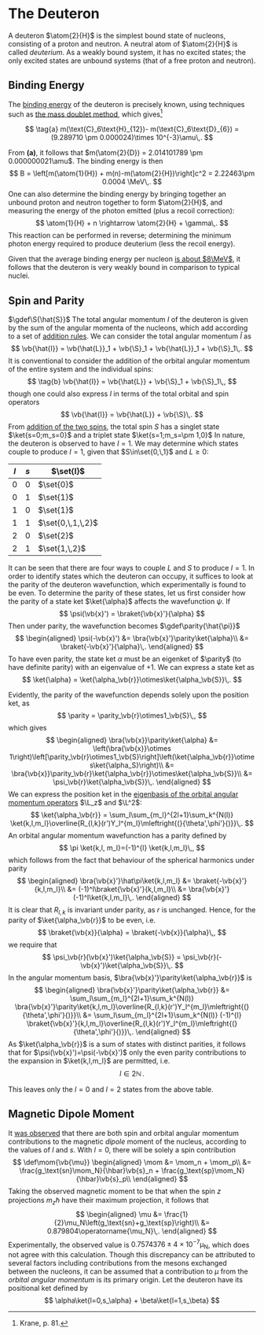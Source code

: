 # The Deuteron

A deuteron $\atom{2}{H}$ is the simplest bound state of nucleons, consisting of a proton and neutron. A neutral atom of $\atom{2}{H}$ is called _deuterium_. As a weakly bound system, it has no excited states; the only excited states are unbound systems (that of a free proton and neutron).

## Binding Energy

The [binding energy](binding-energy.md#Binding-Energy) of the deuteron is precisely known, using techniques such as [the mass doublet method](binding-energy.md#Mass-Doublet-Method), which gives[^1]

$$
\tag{a}
m(\text{C}_6\text{H}_{12})- m(\text{C}_6\text{D}_{6}) = (9.289710 \pm 0.000024)\times 10^{-3}\amu\,.
$$

From **(a)**, it follows that $m(\atom{2}{D}) = 2.014101789 \pm 0.000000021\amu$. The binding energy is then 
$$
B = \left[m(\atom{1}{H}) + m(n)-m(\atom{2}{H})\right]c^2 = 2.22463\pm 0.0004 \MeV\,.
$$
One can also determine the binding energy by bringing together an unbound proton and neutron together to form $\atom{2}{H}$, and measuring the energy of the photon emitted (plus a recoil correction):
$$
    \atom{1}{H} + n \rightarrow \atom{2}{H} + \gamma\,.
$$
This reaction can be performed in reverse; determining the minimum photon energy required to produce deuterium (less the recoil energy).

Given that the average binding energy per nucleon [is about $8\MeV$](binding-energy.md#Binding-Energy), it follows that the deuteron is very weakly bound in comparison to typical nuclei.
<!--
TODO only if we write up spherical potential to justify \psi=u(r)/r
We might model the nucleon-nucleon potential of the deuteron as a simple three-dimensional square well:

![Idealised spherical square well potential of the deuteron](images/binding-energy-deuteron.png)

expressed in equation form as
$$
V(r) = \begin{cases}
-V_0, & r \leq R\\
0, & r > R\\
\end{cases}\,.
$$
Given that $r$ represents the separation of the neutrons, $R$ is effectively a measure of the diameter of the deuteron.

Also vaguely relevant - https://ocw.mit.edu/courses/nuclear-engineering/22-02-introduction-to-applied-nuclear-physics-spring-2012/lecture-notes/MIT22_02S12_lec_ch5.pdf
-->

Spin and Parity
---------------
$\gdef\S{\hat{S}}$
The total angular momentum $I$ of the deuteron is given by the sum of the angular momenta of the nucleons, which add according to a set of [addition rules](../../quantum-mechanics/angular-momentum-addition.md). We can consider the total angular momentum $\hat{I}$ as
$$
\vb{\hat{I}} = \vb{\hat{L}}_1 + \vb{\S}_1 + \vb{\hat{L}}_1 + \vb{\S}_1\,.
$$
It is conventional to consider the addition of the orbital angular momentum of the entire system and the individual spins:
$$
\tag{b}
\vb{\hat{I}} = \vb{\hat{L}} + \vb{\S}_1 + \vb{\S}_1\,,
$$
though one could also express $I$ in terms of the total orbital and spin operators
$$
\vb{\hat{I}} = \vb{\hat{L}} + \vb{\S}\,.
$$
From [addition of the two spins](../../quantum-mechanics/two-particle-spin-half-states.md), the total spin $S$ has a singlet state $\ket{s=0;m_s=0}$ and a triplet state $\ket{s=1;m_s=\pm 1,0}$
In nature, the deuteron is observed to have $I=1$. We may determine which states couple to produce $I=1$, given that $S\in\set{0,\,1}$ and $L\geq 0$:

| $l$ 	| $s$ 	| $\set{I}$         	|
|:---:	|:---:	|-------------------	|
|  0  	|  0  	| $\set{0}$         	|
|  0  	|  1  	| $\set{1}$         	|
|  1  	|  0  	| $\set{1}$         	|
| 1   	| 1   	| $\set{0,\,1,\,2}$ 	|
| 2   	| 0   	| $\set{2}$         	|
| 2   	| 1   	| $\set{1,\,2}$     	|

It can be seen that there are four ways to couple $L$ and $S$ to produce $I=1$. In order to identify states which the deuteron can occupy, it suffices to look at the parity of the deuteron wavefunction, which experimentally is found to be even. To determine the parity of these states, let us first consider how the parity of a state ket $\ket{\alpha}$ affects the wavefunction $\psi$. If 
$$
\psi(\vb{x}') = \braket{\vb{x}'}{\alpha}
$$
Then under parity, the wavefunction becomes
$\gdef\parity{\hat{\pi}}$
$$
\begin{aligned}
\psi(-\vb{x}') 
&= \bra{\vb{x}'}\parity\ket{\alpha}\\
&= \braket{-\vb{x}'}{\alpha}\,.
\end{aligned}
$$
To have even parity, the state ket $\alpha$ must be an eigenket of $\parity$ (to have definite parity) with an eigenvalue of $+1$. We can express a state ket as
$$
\ket{\alpha} = \ket{\alpha_\vb{r}}\otimes\ket{\alpha_\vb{S}}\,.
$$
<!-- TODO: is this definition of parity (i.e. only acts on position space) valid? : http://www.pas.rochester.edu/~passage/resources/prelim/Quantum/UCB%20Notes/19%20parity.pdf -->
Evidently, the parity of the wavefunction depends solely upon the position ket, as
$$
\parity = \parity_\vb{r}\otimes1_\vb{S}\,,
$$
which gives
$$
\begin{aligned}
\bra{\vb{x}}\parity\ket{\alpha}
&= \left(\bra{\vb{x}}\otimes 1\right)\left[\parity_\vb{r}\otimes1_\vb{S}\right]\left(\ket{\alpha_\vb{r}}\otimes\ket{\alpha_S}\right)\\
&= \bra{\vb{x}}\parity_\vb{r}\ket{\alpha_\vb{r}}\otimes\ket{\alpha_\vb{S}}\\
&= \psi_\vb{r}\ket{\alpha_\vb{S}}\,.
\end{aligned}
$$
We can express the position ket in the [eigenbasis of the orbital angular momentum operators](../../quantum-mechanics/orbital-angular-momentum.md) $\L_z$ and $\L^2$:
$$
\ket{\alpha_\vb{r}} = \sum_l\sum_{m_l}^{2l+1}\sum_k^{N(l)} \ket{k,l,m_l}\overline{R_{l,k}(r')Y_l^{m_l}\mleftright{(}{\theta',\phi'}{)}}\,.
$$
An orbital angular momentum wavefunction has a parity defined by 
$$
\pi \ket{k,l, m_l}=(-1)^{l} \ket{k,l,m_l}\,,
$$
which follows from the fact that behaviour of the spherical harmonics under parity
$$
\begin{aligned}
\bra{\vb{x}'}\hat\pi\ket{k,l,m_l} 
&= \braket{-\vb{x}'}{k,l,m_l}\\
&= (-1)^l\braket{\vb{x}'}{k,l,m_l}\\
&= \bra{\vb{x}'}(-1)^l\ket{k,l,m_l}\,.
\end{aligned}
$$
It is clear that $R_{l,k}$ is invariant under parity, as $r$ is unchanged.
Hence, for the parity of $\ket{\alpha_\vb{r}}$ to be even, i.e.
$$
\braket{\vb{x}}{\alpha} = \braket{-\vb{x}}{\alpha}\,,
$$
we require that
$$
\psi_\vb{r}(\vb{x}')\ket{\alpha_\vb{S}} = \psi_\vb{r}(-\vb{x}')\ket{\alpha_\vb{S}}\,.
$$
In the angular momentum basis, $\bra{\vb{x}'}\parity\ket{\alpha_\vb{r}}$ is 
$$
\begin{aligned}
\bra{\vb{x}'}\parity\ket{\alpha_\vb{r}} 
&= \sum_l\sum_{m_l}^{2l+1}\sum_k^{N(l)} \bra{\vb{x}'}\parity\ket{k,l,m_l}\overline{R_{l,k}(r')Y_l^{m_l}\mleftright{(}{\theta',\phi'}{)}}\\
&= \sum_l\sum_{m_l}^{2l+1}\sum_k^{N(l)} (-1)^{l} \braket{\vb{x}'}{k,l,m_l}\overline{R_{l,k}(r')Y_l^{m_l}\mleftright{(}{\theta',\phi'}{)}}\,.
\end{aligned}
$$
As $\ket{\alpha_\vb{r}}$ is a sum of states with distinct parities, it follows that for $\psi(\vb{x}')=\psi(-\vb{x}')$ only the even parity contributions to the expansion in $\ket{k,l,m_l}$ are permitted, i.e.
$$
l \in 2\mathbb{N}\,.
$$

This leaves only the $l=0$ and $l=2$ states from the above table.


Magnetic Dipole Moment
----------------------
It [was observed](electromagnetic-moments.md) that there are both spin and orbital angular momentum contributions to the magnetic *dipole* moment of the nucleus, according to the values of $l$ and $s$. With $l=0$, there will be solely a spin contribution
$$
\def\mom{\vb{\mu}}
\begin{aligned}
\mom 
&= \mom_n + \mom_p\\
&= \frac{g_\text{sn}\mom_N}{\hbar}\vb{s}_n + \frac{g_\text{sp}\mom_N}{\hbar}\vb{s}_p\\
\end{aligned}
$$
Taking the observed magnetic moment to be that when the spin $z$ projections $m_z\hbar$ have their maximum projection, it follows that
$$
\begin{aligned}
\mu 
&= \frac{1}{2}\mu_N\left(g_\text{sn}+g_\text{sp}\right)\\
&= 0.879804\operatorname{\mu_N}\,.
\end{aligned}
$$
Experimentally, the observed value is $0.7574376 \pm 4\times 10^{-7}\operatorname{\mu_N}$, which does not agree with this calculation. Though this discrepancy can be attributed to several factors including contributions from the mesons exchanged between the nucleons, it can be assumed that a contribution to $\mu$ from the *orbital angular momentum* is its primary origin. Let the deuteron have its positional ket defined by
$$
\alpha\ket{l=0,s_\alpha} + \beta\ket{l=1,s_\beta}
$$


[^1]: Krane, p. 81.
